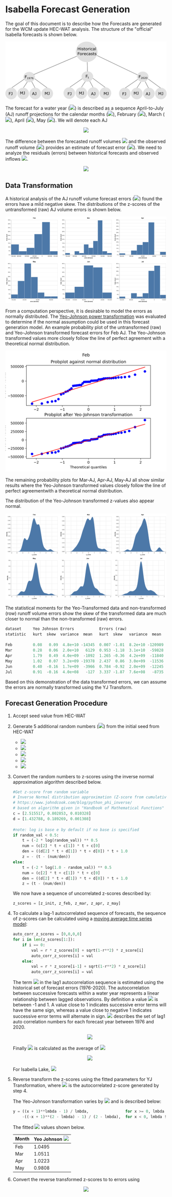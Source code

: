 #  Isabella Forecast Generation
  
  
The goal of this document is to describe how the Forecasts are generated for the WCM update HEC-WAT analysis. The structure of the "official" Isabella forecasts is shown below.
  
<center>
  
![](Figures/Forecast_Structure.png )
  
</center>
  
The forecast for a water year (<img src="https://latex.codecogs.com/gif.latex?wy"/>) is described as a sequence April-to-July (AJ) runoff projections for the calendar months (<img src="https://latex.codecogs.com/gif.latex?t"/>), February (<img src="https://latex.codecogs.com/gif.latex?FebJ"/>), March (<img src="https://latex.codecogs.com/gif.latex?MarJ"/>), April (<img src="https://latex.codecogs.com/gif.latex?AprJ"/>), May (<img src="https://latex.codecogs.com/gif.latex?MayJ"/>).  We will denote each AJ
  
<p align="center"><img src="https://latex.codecogs.com/gif.latex?F_{wy,t}%20=%20[F_{wy,FebJ},%20%20F_{wy,%20MarJ},%20F_{wy,%20AprJ},%20F_{wy,%20MayJ}]"/></p>  
  
  
The difference between the forecasted runoff volumes <img src="https://latex.codecogs.com/gif.latex?F_{wy,%20t}"/> and the observed runoff volume (<img src="https://latex.codecogs.com/gif.latex?Obs_{wy,t}"/>) provides an estimate of forecast error (<img src="https://latex.codecogs.com/gif.latex?E_{wy,%20t}"/>). We need to analyze the residuals (errors) between historical forecasts  and observed inflows <img src="https://latex.codecogs.com/gif.latex?Obs_{wy,t}"/>.  
  
<p align="center"><img src="https://latex.codecogs.com/gif.latex?E_{wy,%20t}%20=%20F_{wy,%20t}%20-%20Obs_{wy,t}"/></p> 
  
  
##  Data Transformation
  
  
A historical analysis of the AJ runoff volume forecast errors (<img src="https://latex.codecogs.com/gif.latex?E_{wy,%20t}"/>) found the errors have a mild negative skew. The distributions of the z-scores of the untransformed (raw) AJ volume errors is shown below.
  
![](Figures/normalized_error_bar.png)
  
From a computation perspective, it is desirable to model the errors as normally distributed. The [Yeo-Johnson power transformation](https://en.wikipedia.org/wiki/Power_transform#Yeo%E2%80%93Johnson_transformation ) was evaluated to determine if the normal assumption could be used in this forecast generation model. An example probability plot of the untransformed (raw) and Yeo-Johnson transformed forecast errors for Feb AJ.  The Yeo-Johnson transformed values more closely follow the line of perfect agreement with a theoretical normal distribution.
  
![](Figures/Feb_Yeo_probplot.png )
  
The remaining probability plots for Mar-AJ, Apr-AJ, May-AJ all show similar results where the Yeo-Johnson transformed values closely follow the line of perfect agreementwith a theoretical normal distribution.
  
The distribution of the Yeo-Johnson transformed z-values also appear normal.
  
![](Figures/normalized_yeoZ_density.png )
  
  
The statistical moments for the Yeo-Transformed data and non-transformed (row) runoff volume errors show the skew of the transformed data are much closer to normal than the non-transformed (raw) errors.
  

  
```python
dataset     Yeo Johnson Errors           Errors (raw)
statistic   kurt  skew  variance  mean   kurt  skew   variance  mean
  
Feb         0.08   0.09  4.8e+10 -14345  0.007 -1.01  8.2e+10 -120989
Mar         0.28   0.06  2.0e+10   6129  0.953 -1.18  3.1e+10  -59828
Apr         1.79   0.49  4.0e+09  -1092  1.265 -0.36  4.2e+09  -11840
May         1.02   0.07  3.2e+09 -19378  2.437  0.86  3.0e+09  -11536
Jun         0.40  -0.16  1.7e+09  -3966  0.784 -0.92  2.0e+09  -12245
Jul         0.91  -0.16  4.0e+08   -127  3.337 -1.87  7.6e+08   -8735
```

  
Based on this demonstration of the data transformed errors, we can assume the errors are normally transformed using the YJ Transform.
  
##  Forecast Generation Procedure
  
  
1. Accept seed value from HEC-WAT
  
2. Generate 5 additional random numbers (<img src="https://latex.codecogs.com/gif.latex?r"/>) from the initial seed from HEC-WAT
    - <img src="https://latex.codecogs.com/gif.latex?r_{init}"/>
    - <img src="https://latex.codecogs.com/gif.latex?r_{Feb}"/>
    - <img src="https://latex.codecogs.com/gif.latex?r_{Mar}"/>
    - <img src="https://latex.codecogs.com/gif.latex?r_{Apr}"/>
    - <img src="https://latex.codecogs.com/gif.latex?r_{May}"/>
  
3. Convert the random numbers to z-scores using the inverse normal approximation algorithm described below.
  

  
    ```python
    #Get z-score from random variable
    # Inverse Normal distribution approximation (Z-score from cumulative probability)
    # https://www.johndcook.com/blog/python_phi_inverse/
    # based on algorithm given in "Handbook of Mathematical Functions" by Abramowitz and Stegun
    c = [2.515517, 0.802853, 0.010328]
    d = [1.432788, 0.189269, 0.001308]
  
    #note: log is base e by default if no base is specified
    if random_val < 0.5:
        t = (-2 * log(random_val)) ** 0.5
        num = (c[2] * t + c[1]) * t + c[0]
        den = ((d[2] * t + d[1]) * t + d[0]) * t + 1.0
        z = - (t - (num/den))
    else:
        t = (-2 * log(1.0 - random_val)) ** 0.5
        num = (c[2] * t + c[1]) * t + c[0]
        den = ((d[2] * t + d[1]) * t + d[0]) * t + 1.0
        z = (t - (num/den))
    ```

  
    We now have a sequence of uncorrelated z-scores described by:
    
    ```python
    z_scores = [z_init, z_feb, z_mar, z_apr, z_may]
    
    ```
  
  
4. To calculate a lag-1 autocorrelated sequence of forecasts, the sequence of z-scores can be calculated using a [moving average time series model](https://otexts.com/fpp2/MA.html ):
  
    ```python
    auto_corr_z_scores = [0,0,0,0]
    for i in len(z_scores[1:]):
        if i == 0:
            val = r * z_scores[0] + sqrt(1-r**2) * z_score[i]
            auto_corr_z_scores[i] = val
        else:
            val = r * z_score[i-1] + sqrt(1-r**2) * z_score[i]
            auto_corr_z_scores[i] = val
    ```
    
    The term <img src="https://latex.codecogs.com/gif.latex?r"/> in the lag1 autocorrelation sequence is estimated using the historical set of forecast errors (1976-2020). The autocorrelation between successive forecasts within a water year represents a linear relationship between lagged observations. By definition a value <img src="https://latex.codecogs.com/gif.latex?r_1"/> is between -1 and 1.  A value close to 1 indicates successive error terms will have the same sign, whereas a value close to negative 1 indicates successive error terms will alternate in sign. <img src="https://latex.codecogs.com/gif.latex?&#x5C;hat{r_1}"/> describes the set of lag1 auto correlation numbers for each forecast year between 1976 and 2020.
    
    <p align="center"><img src="https://latex.codecogs.com/gif.latex?&#x5C;hat{r_1}%20=%20Corr(Z_{wy,t},%20Z_{wy,t-1})"/></p>  
    
    
    Finally <img src="https://latex.codecogs.com/gif.latex?r_1"/> is calculated as the average of <img src="https://latex.codecogs.com/gif.latex?&#x5C;hat{r_1}"/>
    
    <p align="center"><img src="https://latex.codecogs.com/gif.latex?r_1%20=%20&#x5C;frac{&#x5C;sum%20{&#x5C;hat{r_1}}}{length(&#x5C;hat{ri_1})}"/></p>  
    
    
    For Isabella Lake, <img src="https://latex.codecogs.com/gif.latex?r_1%20=%200.316"/>
  
  
5. Reverse transform the z-scores using the fitted parameters for YJ Transformation, where <img src="https://latex.codecogs.com/gif.latex?y"/> is the autocorrelated z-score generated by step 4.
  
    The Yeo-Johnson transformation varies by <img src="https://latex.codecogs.com/gif.latex?&#x5C;lambda"/> and is described below:
    
    
    
    ```python
    y = ((x + 1)**lmbda - 1) / lmbda,                for x >= 0, lmbda != 0
        -((-x + 1)**(2 - lmbda) - 1) / (2 - lmbda),  for x < 0, lmbda != 2
    ```
                                                               

    
    The fitted <img src="https://latex.codecogs.com/gif.latex?&#x5C;lambda"/> values shown below.  
    
    <p align="center">
    
    Month| Yeo Johnson <img src="https://latex.codecogs.com/gif.latex?&#x5C;lambda"/>  |
    -----|--------  |
    Feb  |  1.0495  |
    Mar  |  1.0511  |
    Apr  |  1.0223  |
    May  |  0.9808  |
  </p>

  
6. Convert the reverse transformed z-scores to to errors using
  
<p align="center"><img src="https://latex.codecogs.com/gif.latex?E_{wy,%20t}%20=%20&#x5C;bar{E_t}%20+%20Z_{wy,t}%20*%20&#x5C;sigma_{E}"/></p>  
  
  
